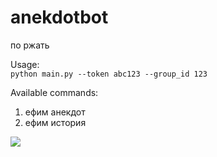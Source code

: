 # anekdotbot
по ржать

Usage:<br>
`python main.py --token abc123 --group_id 123`

Available commands:
1. ефим анекдот
2. ефим история

![](https://sun9-31.userapi.com/mUU0gFrevEfous0w5Gow4w5dY46Tb1oEd6a2-w/1L42Psmnmbc.jpg)

